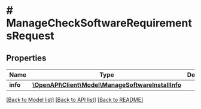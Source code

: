 # # ManageCheckSoftwareRequirementsRequest

## Properties

Name | Type | Description | Notes
------------ | ------------- | ------------- | -------------
**info** | [**\OpenAPI\Client\Model\ManageSoftwareInstallInfo**](ManageSoftwareInstallInfo.md) |  | [optional]

[[Back to Model list]](../../README.md#models) [[Back to API list]](../../README.md#endpoints) [[Back to README]](../../README.md)
